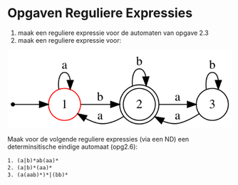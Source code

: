 # Opgaven Reguliere Expressies

1. maak een reguliere expressie voor de automaten van opgave 2.3
2. maak een reguliere expressie voor:

![Plaatje](./automaat/opg25c.svg)

Maak voor de volgende reguliere expressies (via een ND) een determinsitische eindige automaat (opg2.6):

```
1. (a|b)*ab(aa)*
2. (a|b)*(aa)*
3. (a(aab)*)*|(bb)*
```
